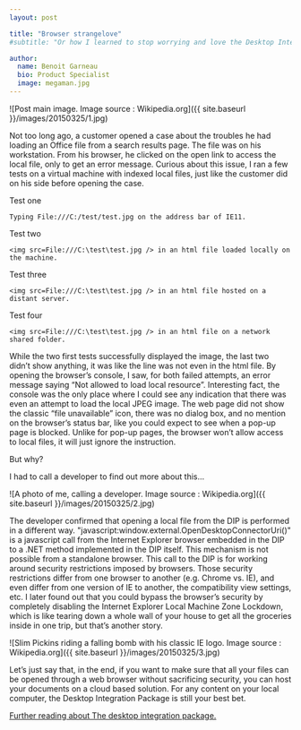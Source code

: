 ```yaml
---
layout: post

title: "Browser strangelove"
#subtitle: "Or how I learned to stop worrying and love the Desktop Integration Package"

author:
  name: Benoit Garneau
  bio: Product Specialist
  image: megaman.jpg
---
```


![Post main image. Image source : Wikipedia.org]({{ site.baseurl }}/images/20150325/1.jpg)

Not too long ago, a customer opened a case about the troubles he had loading an Office file from a search results page. The file was on his workstation. From his browser, he clicked on the open link to access the local file, only to get an error message.
Curious about this issue, I ran a few tests on a virtual machine with indexed local files, just like the customer did on his side before opening the case.

<!-- more -->

Test one

    Typing File:///C:/test/test.jpg on the address bar of IE11.
    
Test two

    <img src=File:///C:\test\test.jpg /> in an html file loaded locally on the machine.

Test three

    <img src=File:///C:\test\test.jpg /> in an html file hosted on a distant server.

Test four

    <img src=File:///C:\test\test.jpg /> in an html file on a network shared folder.


While the two first tests successfully displayed the image, the last two didn’t show anything, it was like the line was not even in the html file.
By opening the browser’s console, I saw, for both failed attempts, an error message saying “Not allowed to load local resource”.
Interesting fact, the console was the only place where I could see any indication that there was even an attempt to load the local JPEG image. The web page did not show the classic “file unavailable” icon, there was no dialog box, and no mention on the browser’s status bar, like you could expect to see when a pop-up page is blocked.
Unlike for pop-up pages, the browser won’t allow access to local files, it will just ignore the instruction.

But why?

I had to call a developer to find out more about this…

![A photo of me, calling a developer. Image source : Wikipedia.org]({{ site.baseurl }}/images/20150325/2.jpg)
 
The developer confirmed that opening a local file from the DIP is performed in a different way. "javascript:window.external.OpenDesktopConnectorUri()" is a javascript call from the Internet Explorer browser embedded in the DIP to a .NET method implemented in the DIP itself. This mechanism is not possible from a standalone browser. This call to the DIP is for working around security restrictions imposed by browsers. Those security restrictions differ from one browser to another (e.g. Chrome vs. IE), and even differ from one version of IE to another, the compatibility view settings, etc.
I later found out that you could bypass the browser’s security by completely disabling the Internet Explorer Local Machine Zone Lockdown, which is like tearing down a whole wall of your house to get all the groceries inside in one trip, but that’s another story.

![Slim Pickins riding a falling bomb with his classic IE logo. Image source : Wikipedia.org]({{ site.baseurl }}/images/20150325/3.jpg)
 
Let’s just say that, in the end, if you want to make sure that all your files can be opened through a web browser without sacrificing security, you can host your documents on a cloud based solution.
For any content on your local computer, the Desktop Integration Package is still your best bet.

[Further reading about The desktop integration package.](http://onlinehelp.coveo.com/en/CES/7.0/User/Desktop_Integration_Package.htm)
